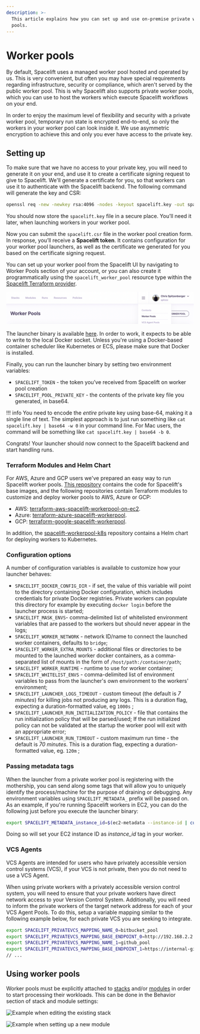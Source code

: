 ```yaml
---
description: >-
  This article explains how you can set up and use on-premise private worker
  pools.
---
```


# Worker pools

By default, Spacelift uses a managed worker pool hosted and operated by us. This is very convenient, but often you may have special requirements regarding infrastructure, security or compliance, which aren't served by the public worker pool. This is why Spacelift also supports private worker pools, which you can use to host the workers which execute Spacelift workflows on your end.

In order to enjoy the maximum level of flexibility and security with a private worker pool, temporary run state is encrypted end-to-end, so only the workers in your worker pool can look inside it. We use asymmetric encryption to achieve this and only you ever have access to the private key.

## Setting up

To make sure that we have no access to your private key, you will need to generate it on your end, and use it to create a certificate signing request to give to Spacelift. We'll generate a certificate for you, so that workers can use it to authenticate with the Spacelift backend. The following command will generate the key and CSR:

```bash
openssl req -new -newkey rsa:4096 -nodes -keyout spacelift.key -out spacelift.csr
```

You should now store the `spacelift.key` file in a secure place. You’ll need it later, when launching workers in your worker pool.

Now you can submit the `spacelift.csr` file in the worker pool creation form. In response, you’ll receive a **Spacelift token**. It contains configuration for your worker pool launchers, as well as the certificate we generated for you based on the certificate signing request.

You can set up your worker pool from the Spacelift UI by navigating to Worker Pools section of your account, or you can also create it programmatically using the `spacelift_worker_pool` resource type within the [Spacelift Terraform provider](../vendors/terraform/terraform-provider.md).

![](<../assets/screenshots/Screen Shot 2022-02-17 at 3.13.38 PM.png>)

The launcher binary is available [here](https://downloads.spacelift.io/spacelift-launcher). In order to work, it expects to be able to write to the local Docker socket. Unless you're using a Docker-based container scheduler like Kubernetes or ECS, please make sure that Docker is installed.

Finally, you can run the launcher binary by setting two environment variables:

- `SPACELIFT_TOKEN` - the token you’ve received from Spacelift on worker pool creation
- `SPACELIFT_POOL_PRIVATE_KEY` - the contents of the private key file you generated, in base64.

!!! info
    You need to encode the _entire_ private key using base-64, making it a single line of text. The simplest approach is to just run something like `cat spacelift.key | base64 -w 0` in your command line. For Mac users, the command will be something like `cat spacelift.key | base64 -b 0`.

Congrats! Your launcher should now connect to the Spacelift backend and start handling runs.

### Terraform Modules and Helm Chart

For AWS, Azure and GCP users we've prepared an easy way to run Spacelift worker pools. [This repository](https://github.com/spacelift-io/spacelift-worker-image) contains the code for Spacelift's base images, and the following repositories contain Terraform modules to customize and deploy worker pools to AWS, Azure or GCP:

- AWS: [terraform-aws-spacelift-workerpool-on-ec2](https://github.com/spacelift-io/terraform-aws-spacelift-workerpool-on-ec2).
- Azure: [terraform-azure-spacelift-workerpool](https://github.com/spacelift-io/terraform-azure-spacelift-workerpool).
- GCP: [terraform-google-spacelift-workerpool](https://github.com/spacelift-io/terraform-google-spacelift-workerpool).

In addition, the [spacelift-workerpool-k8s](https://github.com/spacelift-io/spacelift-workerpool-k8s) repository contains a Helm chart for deploying workers to Kubernetes.

### Configuration options

A number of configuration variables is available to customize how your launcher behaves:

- `SPACELIFT_DOCKER_CONFIG_DIR` - if set, the value of this variable will point to the directory containing Docker configuration, which includes credentials for private Docker registries. Private workers can populate this directory for example by executing `docker login` before the launcher process is started;
- `SPACELIFT_MASK_ENVS`- comma-delimited list of whitelisted environment variables that are passed to the workers but should never appear in the logs;
- `SPACELIFT_WORKER_NETWORK` - network ID/name to connect the launched worker containers, defaults to `bridge`;
- `SPACELIFT_WORKER_EXTRA_MOUNTS` - additional files or directories to be mounted to the launched worker docker containers, as a comma-separated list of mounts in the form of `/host/path:/container/path`;
- `SPACELIFT_WORKER_RUNTIME` - runtime to use for worker container;
- `SPACELIFT_WHITELIST_ENVS` - comma-delimited list of environment variables to pass from the launcher's own environment to the workers' environment;
- `SPACELIFT_LAUNCHER_LOGS_TIMEOUT` - custom timeout (the default is _7 minutes_) for killing jobs not producing any logs. This is a duration flag, expecting a duration-formatted value, eg `1000s` ;
- `SPACELIFT_LAUNCHER_RUN_INITIALIZATION_POLICY` - file that contains the run initialization policy that will be parsed/used; If the run initialized policy can not be validated at the startup the worker pool will exit with an appropriate error;
- `SPACELIFT_LAUNCHER_RUN_TIMEOUT` - custom maximum run time - the default is _70 minutes_. This is a duration flag, expecting a duration-formatted value, eg. `120m` ;

### Passing metadata tags

When the launcher from a private worker pool is registering with the mothership, you can send along some tags that will allow you to uniquely identify the process/machine for the purpose of draining or debugging. Any environment variables using `SPACELIFT_METADATA_` prefix will be passed on. As an example, if you're running Spacelift workers in EC2, you can do the following just before you execute the launcher binary:

```bash
export SPACELIFT_METADATA_instance_id=$(ec2-metadata --instance-id | cut -d ' ' -f2)
```

Doing so will set your EC2 instance ID as _instance\_id_ tag in your worker.

### VCS Agents

VCS Agents are intended for users who have privately accessible version control systems (VCS), if your VCS is not private, then you do not need to use a VCS Agent.

 When using private workers with a privately accessible version control system, you will need to ensure that your private workers have direct network access to your Version Control System. Additionally, you will need to inform the private workers of the target network address for each of your VCS Agent Pools. To do this, setup a variable mapping similar to the following example below, for each private VCS you are seeking to integrate.

```bash
export SPACELIFT_PRIVATEVCS_MAPPING_NAME_0=bitbucket_pool
export SPACELIFT_PRIVATEVCS_MAPPING_BASE_ENDPOINT_0=http://192.168.2.2
export SPACELIFT_PRIVATEVCS_MAPPING_NAME_1=github_pool
export SPACELIFT_PRIVATEVCS_MAPPING_BASE_ENDPOINT_1=https://internal-github.net
// ...
```

## Using worker pools

Worker pools must be explicitly attached to [stacks](stack/) and/or [modules](../vendors/terraform/module-registry.md) in order to start processing their workloads. This can be done in the Behavior section of stack and module settings:

![Example when editing the existing stack](../assets/screenshots/Edit_stack_·_Managed_stack.png)

![Example when setting up a new module](<../assets/screenshots/New_module_·_marcinwyszynski (1).png>)
